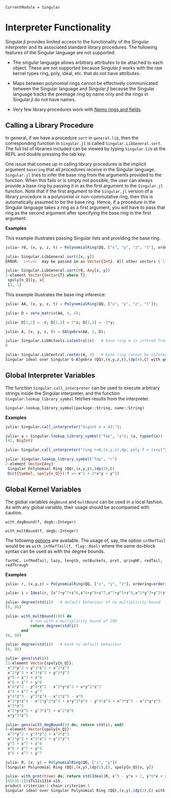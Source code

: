 ```@meta
CurrentModule = Singular
```

# Interpreter Functionality

Singular.jl provides limited access to the functionality of the Singular
interpreter and its associated standard library procedures. The following
features of the Singular language are not supported:

 - The singular language allows arbitrary attributes to be attached to each
   object. These are not supported because Singular.jl works with the raw
   kernel types ring, poly, ideal, etc. that do not have attributes.

 - Maps between polynomial rings cannot be effectively communicated between the
   Singular language and Singular.jl because the Singular language tracks the
   preimage ring by name only and the rings in Singular.jl do not have names.

 - Very few library procedures work with [Nemo rings and fields](@ref).

## Calling a Library Procedure

In general, if we have a procedure `sort` in `general.lib`, then the
corresponding function in `Singular.jl` is called `Singular.LibGeneral.sort`.
The full list of libraries included can be viewed by typing `Singular.Lib` at
the REPL and double pressing the tab key.

One issue that comes up in calling library procedures is the implicit argument
`basering` that all procedures receive in the Singular language. `Singular.jl`
tries to infer the base ring from the arguments provided to the function. When
this fails or is simply not possible, the user can always provide a base ring
by passing it in as the first argument to the `Singular.jl` function. Note that
if the first argument to the `Singular.jl` version of a library procedure is a
polynomial or non-commutative ring, then this is automatically assumed to be the
base ring. Hence, if a procedure in the Singular language takes a ring as a
first argument, you will have to pass that ring as the second argument after
specifying the base ring in the first argument.

**Examples**

This example illustrates passing Singular lists and providing the base ring.

```julia
julia> r0, (x, y, z, t) = PolynomialRing(QQ, ["x", "y", "z", "t"], ordering=ordering_lp());

julia> Singular.LibGeneral.sort([x, y])
ERROR: `intvec` may be passed in as Vector{Int}. All other vectors (`list` in Singular) must be passed in as Vector{Any} along with an explicit base ring in the first argument

julia> Singular.LibGeneral.sort(r0, Any[x, y])
2-element Vector{Vector{T} where T}:
 spoly{n_Q}[y, x]
 [2, 1]
```

This example illustrates the base ring inference:

```julia
julia> AA, (x, y, z, t) = PolynomialRing(QQ, ["x", "y", "z", "t"]);

julia> D = zero_matrix(AA, 4, 4);

julia> D[1,2] = -z; D[1,3] = 2*x; D[2,3] = -2*y;

julia> A, (x, y, z, t) = GAlgebra(AA, 1, D);

julia> Singular.LibNctools.isCentral(x)   # base ring A is infered from x
0

julia> Singular.LibCentral.center(A, 3)   # base ring cannot be infered from the plain Int 3
Singular ideal over Singular G-Algebra (QQ),(x,y,z,t),(dp(4),C) with generators (t, 4*x*y + z^2 - 2*z)
```

## Global Interpreter Variables

The function `Singular.call_interpreter` can be used to execute arbitrary
strings inside the Singular interpreter, and the function
`Singular.lookup_library_symbol` fetches results from the interpreter.

```@docs
Singular.lookup_library_symbol(package::String, name::String)
```

**Examples**

```julia
julia> Singular.call_interpreter("bigint a = 42;");

julia> a = Singular.lookup_library_symbol("Top", "a"); (a, typeof(a))
(42, BigInt)

julia> Singular.call_interpreter("ring r=0,(x,y,z),dp; poly f = (x+y)^2;");

julia> Singular.lookup_library_symbol("Top", "r")
2-element Vector{Any}:
 Singular Polynomial Ring (QQ),(x,y,z),(dp(3),C)
 Dict{Symbol, spoly{n_Q}}(:f => x^2 + 2*x*y + y^2)
```

## Global Kernel Variables

The global variables `degBound` and `multBound` can be used in a local fashion.
As with any global variable, their usage should be accompanied with caution.

```@docs
with_degBound(f, degb::Integer)
```

```@docs
with_multBound(f, degb::Integer)
```

The following [options](https://www.singular.uni-kl.de/Manual/4-3-0/sing_318.htm#SEC358)
are available. The usage of, say, the option `infRefTail`
would be as `with_infRefTail(f, flag::Bool)` where the same do-block syntax
can be used as with the degree bounds.

```
fastHC, infRedTail, lazy, length, notBuckets, prot, qringNF, redTail, redThrough
```

**Examples**

```julia
julia> r, (x,y,z) = PolynomialRing(QQ, ["x", "y", "z"], ordering=ordering_ds());

julia> i = Ideal(r, [x^7+y^7+z^6,x^6+y^8+z^7,x^7+y^5+z^8,x^2*y^3+y^2*z^3+x^3*z^2,x^3*y^2+y^3*z^2+x^2*z^3]);

julia> degree(std(i))   # default behaviour of no multiplicity bound
(0, 86)

julia> with_multBound(100) do
           # run with a multiplicity bound of 100
           return degree(std(i))
       end
(0, 98)

julia> degree(std(i))   # back to default behaviour
(0, 86)

julia> gens(std(i))
11-element Vector{spoly{n_Q}}:
 x^3*y^2 + y^3*z^2 + x^2*z^3
 x^2*y^3 + x^3*z^2 + y^2*z^3
 y^5 + x^7 + z^8
 x^6 + z^7 + y^8
 x^4*z^2 - y^4*z^2 - x^2*y*z^3 + x*y^2*z^3
 z^6 + x^7 + y^7
 y^4*z^3 - y^3*z^4 - x^2*z^5 - x^9
 x^3*y*z^4 - x^2*y^2*z^4 + x*y^3*z^4 - y^4*z^4 + x^3*z^5 - x^2*y*z^5
 x^3*z^5
 x^2*y*z^5 + y^3*z^5 + x^2*z^6
 x*y^3*z^5

julia> gens(with_degBound(5) do; return std(i); end)
5-element Vector{spoly{n_Q}}:
 x^3*y^2 + y^3*z^2 + x^2*z^3
 x^2*y^3 + x^3*z^2 + y^2*z^3
 y^5 + x^7 + z^8
 x^6 + z^7 + y^8
 z^6 + x^7 + y^7

julia> R, (x, y) = PolynomialRing(QQ, ["x", "y"])
(Singular Polynomial Ring (QQ),(x,y),(dp(2),C), spoly{n_Q}[x, y])

julia> with_prot(true) do; return std(Ideal(R, x^5 - y*x + 1, y^6*x + x^2 + y^3)); end
[65535:2]5s7s11s1214-s15
product criterion:1 chain criterion:1
Singular ideal over Singular Polynomial Ring (QQ),(x,y),(dp(2),C) with generators (x^5 - x*y + 1, x*y^6 + y^3 + x^2, x^4*y^3 - y^6 - y^4 - x, y^9 + y^7 + x^3*y^3 + x*y^3 + x*y - 1)
```
